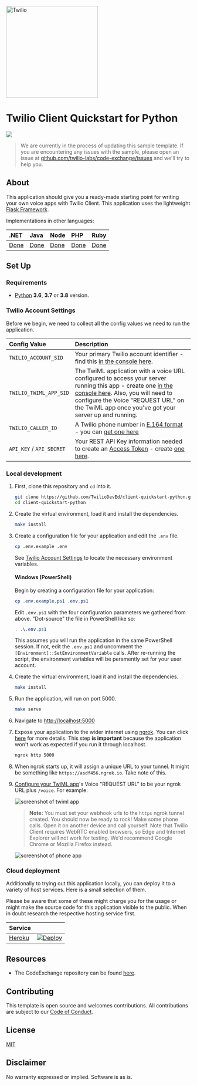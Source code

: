<a href="https://www.twilio.com">
  <img src="https://static0.twilio.com/marketing/bundles/marketing/img/logos/wordmark-red.svg" alt="Twilio" width="250" />
</a>

# Twilio Client Quickstart for Python

![](https://github.com/TwilioDevEd/client-quickstart-python/workflows/Flask/badge.svg)

> We are currently in the process of updating this sample template. If you are encountering any issues with the sample, please open an issue at [github.com/twilio-labs/code-exchange/issues](https://github.com/twilio-labs/code-exchange/issues) and we'll try to help you.

## About

This application should give you a ready-made starting point for writing your own voice apps with Twilio Client. This application uses the lightweight [Flask Framework](http://flask.pocoo.org/).

Implementations in other languages:

| .NET | Java | Node | PHP | Ruby |
| :--- | :--- | :----- | :-- | :--- |
| [Done](https://github.com/TwilioDevEd/client-quickstart-csharp) | [Done](https://github.com/TwilioDevEd/client-quickstart-java)  | [Done](https://github.com/TwilioDevEd/client-quickstart-node)  | [Done](https://github.com/TwilioDevEd/client-quickstart-php) | [Done](https://github.com/TwilioDevEd/client-quickstart-ruby)  |

## Set Up

### Requirements

- [Python](https://www.python.org/) **3.6**, **3.7** or **3.8** version.

### Twilio Account Settings

Before we begin, we need to collect all the config values we need to run the application.

| Config Value  | Description |
| :-------------  |:------------- |
`TWILIO_ACCOUNT_SID` | Your primary Twilio account identifier - find this [in the console here](https://www.twilio.com/console).
`TWILIO_TWIML_APP_SID` | The TwiML application with a voice URL configured to access your server running this app - create one [in the console here](https://www.twilio.com/console/voice/twiml/apps). Also, you will need to configure the Voice "REQUEST URL" on the TwiML app once you've got your server up and running.
`TWILIO_CALLER_ID` | A Twilio phone number in [E.164 format](https://en.wikipedia.org/wiki/E.164) - you can [get one here](https://www.twilio.com/console/phone-numbers/incoming)
`API_KEY` / `API_SECRET` | Your REST API Key information needed to create an [Access Token](https://www.twilio.com/docs/iam/access-tokens) - create [one here](https://www.twilio.com/console/project/api-keys).

### Local development

1. First, clone this repository and `cd` into it.

   ```bash
   git clone https://github.com/TwilioDevEd/client-quickstart-python.git
   cd client-quickstart-python
   ```

2. Create the virtual environment, load it and install the dependencies.

   ```bash
   make install
   ```

3. Create a configuration file for your application and edit the `.env` file.

   ```bash
   cp .env.example .env
   ```

   See [Twilio Account Settings](#twilio-account-settings) to locate the necessary environment variables.

   #### Windows (PowerShell)

   Begin by creating a configuration file for your application:
   ```powershell
   cp .env.example.ps1 .env.ps1
   ```

   Edit `.env.ps1` with the four configuration parameters we gathered from above.
   "Dot-source" the file in PowerShell like so:
   ```powershell
   . .\.env.ps1
   ```
   This assumes you will run the application in the same PowerShell session. If not,
   edit the `.env.ps1` and uncomment the `[Environment]::SetEnvironmentVariable` calls.
   After re-running the script, the environment variables will be peramently set for
   your user account.

4. Create the virtual environment, load it and install the dependencies.

   ```bash
   make install
   ```

5. Run the application, will run on port 5000.

   ```bash
   make serve
   ```

6. Navigate to [http://localhost:5000](http://localhost:5000)

7. Expose your application to the wider internet using [ngrok](https://ngrok.com/download). You can click [here](https://www.twilio.com/blog/2015/09/6-awesome-reasons-to-use-ngrok-when-testing-webhooks.html) for more details. This step **is important** because the application won't work as expected if you run it through localhost.

   ```bash
   ngrok http 5000
   ```

8. When ngrok starts up, it will assign a unique URL to your tunnel.
   It might be something like `https://asdf456.ngrok.io`. Take note of this.

9. [Configure your TwiML app](https://www.twilio.com/console/voice/twiml/apps)'s
Voice "REQUEST URL" to be your ngrok URL plus `/voice`. For example:

   ![screenshot of twiml app](https://s3.amazonaws.com/com.twilio.prod.twilio-docs/images/TwilioClientRequestUrl.original.png)

   > **Note:** You must set your webhook urls to the `https` ngrok tunnel created.
   You should now be ready to rock! Make some phone calls.
   Open it on another device and call yourself. Note that Twilio Client requires
   WebRTC enabled browsers, so Edge and Internet Explorer will not work for testing.
   We'd recommend Google Chrome or Mozilla Firefox instead.

   ![screenshot of phone app](https://s3.amazonaws.com/com.twilio.prod.twilio-docs/images/TwilioClientQuickstart.original.png)

### Cloud deployment

Additionally to trying out this application locally, you can deploy it to a variety of host services. Here is a small selection of them.

Please be aware that some of these might charge you for the usage or might make the source code for this application visible to the public. When in doubt research the respective hosting service first.

| Service                           |                                                                                                                                                                                                                           |
| :-------------------------------- | :------------------------------------------------------------------------------------------------------------------------------------------------------------------------------------------------------------------------ |
| [Heroku](https://www.heroku.com/) | [![Deploy](https://www.herokucdn.com/deploy/button.svg)](https://heroku.com/deploy)                                                                                                                                       |

## Resources

- The CodeExchange repository can be found [here](https://github.com/twilio-labs/code-exchange/).

## Contributing

This template is open source and welcomes contributions. All contributions are subject to our [Code of Conduct](https://github.com/twilio-labs/.github/blob/master/CODE_OF_CONDUCT.md).

## License

[MIT](http://www.opensource.org/licenses/mit-license.html)

## Disclaimer

No warranty expressed or implied. Software is as is.

[twilio]: https://www.twilio.com
